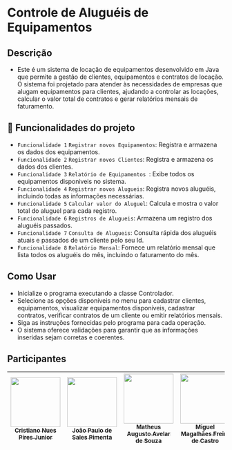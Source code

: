 # Controle de Aluguéis de Equipamentos


## Descrição

- Este é um sistema de locação de equipamentos desenvolvido em Java que permite a gestão de clientes, equipamentos e contratos de locação. O sistema foi projetado para atender às necessidades de empresas que alugam equipamentos para clientes, ajudando a controlar as locações, calcular o valor total de contratos e gerar relatórios mensais de faturamento.

## :hammer: Funcionalidades do projeto

- `Funcionalidade 1` `Registrar novos Equipamentos`: Registra e armazena os dados dos equipamentos.
- `Funcionalidade 2` `Registrar novos Clientes`: Registra e armazena os dados dos clientes.
- `Funcionalidade 3` `Relatório de Equipamentos `: Exibe todos os equipamentos disponiveis no sistema.
- `Funcionalidade 4` `Registrar novos Alugueis`: Registra novos aluguéis, incluindo todas as informações necessárias.
- `Funcionalidade 5` `Calcular valor do Aluguel`: Calcula e mostra o valor total do aluguel para cada registro.
- `Funcionalidade 6` `Registros de Alugueis`: Armazena um registro dos aluguéis passados.
- `Funcionalidade 7` `Consulta de Alugueis`: Consulta rápida dos aluguéis atuais e passados de um cliente pelo seu Id.
- `Funcionalidade 8` `Relatório Mensal`: Fornece um relatório mensal que lista todos os aluguéis do mês, incluindo o faturamento do mês.

## Como Usar
- Inicialize o programa executando a classe Controlador.
- Selecione as opções disponíveis no menu para cadastrar clientes, equipamentos, visualizar equipamentos disponíveis, cadastrar contratos, verificar contratos de um cliente ou emitir relatórios mensais.
- Siga as instruções fornecidas pelo programa para cada operação.
- O sistema oferece validações para garantir que as informações inseridas sejam corretas e coerentes.

## Participantes

| [<img loading="lazy" src="https://avatars.githubusercontent.com/u/94191626?v=4" width=115><br><sub>Cristiano Nues Pires Junior</sub>](https://github.com/CristianoJunior0) |  [<img loading="lazy" src="https://avatars.githubusercontent.com/u/43764756?v=4" width=115><br><sub>João Paulo de Sales Pimenta</sub>](https://github.com/jotapesalles) | [<img loading="lazy" src="https://avatars.githubusercontent.com/u/85370066?v=4" width=115><br><sub>Matheus Augusto Avelar de Souza</sub>](https://github.com/MatheusBear) |  [<img loading="lazy" src="https://avatars.githubusercontent.com/u/104601913?v=4" width=115><br><sub>Miguel Magalhães Freire de Castro</sub>](https://github.com/MiguelMagCastro) |  [<img loading="lazy" src="https://avatars.githubusercontent.com/u/76066419?v=4" width=115><br><sub>Ryann Victor De Almeida Parreira</sub>](https://github.com/ryannalmeida) | 
| :---: | :---: | :---: | :---: | :---: |
